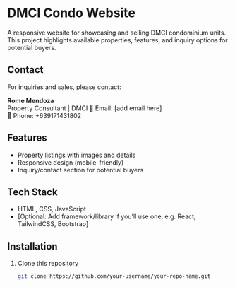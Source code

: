 # DMCI Condo Website

A responsive website for showcasing and selling DMCI condominium units.  
This project highlights available properties, features, and inquiry options for potential buyers.

## Contact
For inquiries and sales, please contact:

**Rome Mendoza**  
Property Consultant | DMCI
📧 Email: [add email here]  
📱 Phone: +639171431802 

## Features
- Property listings with images and details  
- Responsive design (mobile-friendly)  
- Inquiry/contact section for potential buyers  

## Tech Stack
- HTML, CSS, JavaScript  
- [Optional: Add framework/library if you’ll use one, e.g. React, TailwindCSS, Bootstrap]  

## Installation
1. Clone this repository  
   ```bash
   git clone https://github.com/your-username/your-repo-name.git

